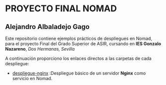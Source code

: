 # PROYECTO FINAL NOMAD

## Alejandro Albaladejo Gago

Este repositorio contiene ejemplos prácticos de despliegues en Nomad, para el proyecto Final del Grado Superior de ASIR, cursando en **IES Gonzalo Nazareno**, *Dos Hermanas, Sevilla*

A continuación proporciono los enlaces directos a las carpetas de cada despliegue:

- [despliegue-nginx](./despliegue-nginx)
:Despliegue básico de un servidor **Nginx** como servicio en Nomad.


